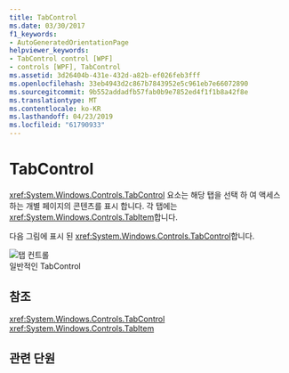 ```yaml
---
title: TabControl
ms.date: 03/30/2017
f1_keywords:
- AutoGeneratedOrientationPage
helpviewer_keywords:
- TabControl control [WPF]
- controls [WPF], TabControl
ms.assetid: 3d26404b-431e-432d-a82b-ef026feb3fff
ms.openlocfilehash: 33eb4943d2c867b7843952e5c961eb7e66072890
ms.sourcegitcommit: 9b552addadfb57fab0b9e7852ed4f1f1b8a42f8e
ms.translationtype: MT
ms.contentlocale: ko-KR
ms.lasthandoff: 04/23/2019
ms.locfileid: "61790933"
---
```

# <a name="tabcontrol"></a>TabControl
<xref:System.Windows.Controls.TabControl> 요소는 해당 탭을 선택 하 여 액세스 하는 개별 페이지의 콘텐츠를 표시 합니다. 각 탭에는 <xref:System.Windows.Controls.TabItem>합니다.  
  
 다음 그림에 표시 된 <xref:System.Windows.Controls.TabControl>합니다.  
  
 ![탭 컨트롤](./media/ss-ctl-tabcontrol.gif "SS_CTL_tabcontrol")  
일반적인 TabControl  
  
## <a name="reference"></a>참조  
 <xref:System.Windows.Controls.TabControl>  
  <xref:System.Windows.Controls.TabItem>  
  
## <a name="related-sections"></a>관련 단원
